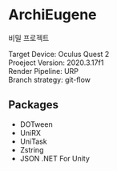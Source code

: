 # ArchiEugene
비밀 프로젝트

Target Device: Oculus Quest 2<br>
Proeject Version: 2020.3.17f1<br>
Render Pipeline: URP<br>
Branch strategy: git-flow<br>

## Packages

- DOTween 
- UniRX
- UniTask
- Zstring
- JSON .NET For Unity
